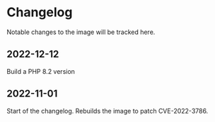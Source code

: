 # Changelog

Notable changes to the image will be tracked here.

## 2022-12-12

Build a PHP 8.2 version

## 2022-11-01

Start of the changelog. Rebuilds the image to patch CVE-2022-3786.
